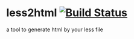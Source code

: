 # less2html [![Build Status](https://travis-ci.org/uncledu/less2html.svg?branch=master)](https://travis-ci.org/uncledu/less2html)

a tool to generate html by your less file
